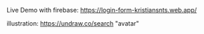 Live Demo with firebase:
https://login-form-kristiansnts.web.app/

illustration:
https://undraw.co/search "avatar"
